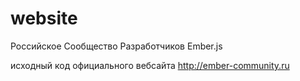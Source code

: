 # website
Российское Сообщество Разработчиков Ember.js

исходный код официального вебсайта http://ember-community.ru
